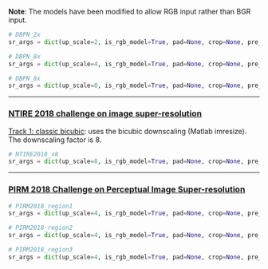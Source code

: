 **Note**: The models have been modified to allow RGB input rather than BGR input.

```python
# DBPN_2x
sr_args = dict(up_scale=2, is_rgb_model=True, pad=None, crop=None, pre_upscale=False)

# DBPN_8x
sr_args = dict(up_scale=4, is_rgb_model=True, pad=None, crop=None, pre_upscale=False)

# DBPN_8x
sr_args = dict(up_scale=8, is_rgb_model=True, pad=None, crop=None, pre_upscale=False)
```

------
### [NTIRE 2018 challenge on image super-resolution](http://www.vision.ee.ethz.ch/ntire18/#challenge)

[Track 1: classic bicubic](https://competitions.codalab.org/competitions/18015):
uses the bicubic downscaling (Matlab imresize). The downscaling factor is 8.

```python
# NTIRE2018_x8
sr_args = dict(up_scale=8, is_rgb_model=True, pad=None, crop=None, pre_upscale=False)
```

------
### [PIRM 2018 Challenge on Perceptual Image Super-resolution](https://www.pirm2018.org/PIRM-SR.html)

```python
# PIRM2018_region1
sr_args = dict(up_scale=4, is_rgb_model=True, pad=None, crop=None, pre_upscale=False)

# PIRM2018_region2
sr_args = dict(up_scale=4, is_rgb_model=True, pad=None, crop=None, pre_upscale=False)

# PIRM2018_region3
sr_args = dict(up_scale=4, is_rgb_model=True, pad=None, crop=None, pre_upscale=False)
```
